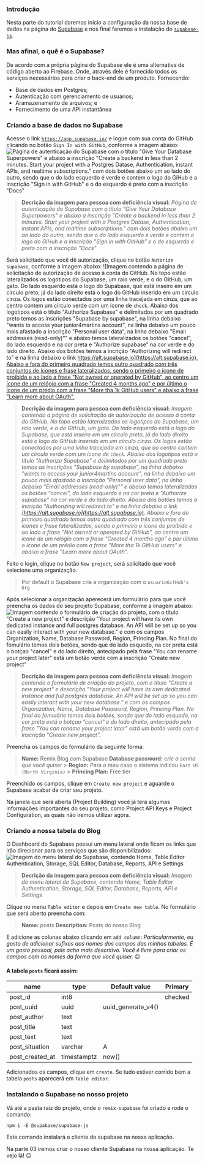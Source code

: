 ### Introdução

Nesta parte do tutorial daremos início a configuração da nossa base de dados na página do [Supabase](https://supabase.com) e nos final faremos a instalação do [`supabase-js`](https://www.npmjs.com/package/@supabase/supabase-js).

### Mas afinal, o quê é o Supabase?

De acordo com a própria página do Supabase ele é uma alternativa de código aberto ao Firebase. Onde, através dele é fornecido todos os serviços necessários para criar o back-end de um produto. Fornecendo:

- Base de dados em Postgres;
- Autenticação com gerenciamento de usuários;
- Aramazenamento de arquivos; e
- Fornecimento de uma API instantânea

### Criando a base de dados no Supabase

Acesse o link [`https://app.supabase.io/`](https://app.supabase.io/) e logue com sua conta do GitHub clicando no botão `Sign In with GitHub`, conforme a imagem abaixo:
![Página de autenticação do Supabase com o título "Give Your Database Superpowers" e abaixo a inscrição "Create a backend in less than 2 minutes. Start your project with a Postgres Datase, Authentication, instant APIs, and realtime subscriptions." com dois botões abaixo um ao lado do outro, sendo que o do lado esquerdo é verde e contem o logo do GiHub e a inscrição "Sign in with GitHub" e o do esquerdo é preto com a inscrição "Docs"](https://dev-to-uploads.s3.amazonaws.com/uploads/articles/zf4xd0xg01um7r0qxm6l.png)

> **Decrição da imagem para pessoa com deficiência visual:**
> _Página de autenticação do Supabase com o título "Give Your Database Superpowers" e abaixo a inscrição "Create a backend in less than 2 minutes. Start your project with a Postgres Datase, Authentication, instant APIs, and realtime subscriptions." com dois botões abaixo um ao lado do outro, sendo que o do lado esquerdo é verde e contem o logo do GiHub e a inscrição "Sign in with GitHub" e o do esquerdo é preto com a inscrição "Docs"_

Será solicitado que você dê autorização, clique no botão `Autorize supabase`, conforme a imagem abaixo:
![Imagem contendo a página de solicitação de autorização de acesso à conta do GitHub. No topo estão lateralizados os logotipos do Supabase, um raio verde, e o do GitHub, um gato. Do lado esquerdo está o logo do Supabase, que está inseiro em um círculo preto, já do lado direito está o logo do GitHub inserido em um círculo cinza. Os logos estão conectados por uma linha tracejada em cinza, que ao centro contem um círculo verde com um ícone de `check`. Abaixo dos logotipos está o título "Authorize Supabase" e delimitados por um quadrado preto temos as inscrições "Supabase by supabase", na linha debaixo "wants to access your junior4martins account", na linha debaixo um pouco mais afastado a inscrição "Personal user data", na linha debaixo "Email addresses (read-only)"" e abaixo temos lateralizados os botões "cancel", do lado esquerdo e na cor preta e "Authorize supabase" na cor verde e do lado direito. Abaixo dos botões temos a incrição "Authorizing will redirect to" e na linha debaixo o link [https://alt.supabase.io](https://alt.supabase.io). Abaixo e fora do primeiro quadrado temos outro quadrado com três conjuntos de ícones e frase lateralizados, sendo o primeiro o ícone de proibido e ao lado a frase "Not owned or operated by GitHub", ao centro um ícone de um relógio com a frase "Created 4 months ago" e por último o ícone de um prédio com a frase "More tha 1k GitHub users" e abaixo a frase "Learn more about OAuth".](https://dev-to-uploads.s3.amazonaws.com/uploads/articles/3zfx4utn5llrpeo6gp5l.png)

> **Decrição da imagem para pessoa com deficiência visual:**
> _Imagem contendo a página de solicitação de autorização de acesso à conta do GitHub. No topo estão lateralizados os logotipos do Supabase, um raio verde, e o do GitHub, um gato. Do lado esquerdo está o logo do Supabase, que está inseiro em um círculo preto, já do lado direito está o logo do GitHub inserido em um círculo cinza. Os logos estão conectados por uma linha tracejada em cinza, que ao centro contem um círculo verde com um ícone de `check`. Abaixo dos logotipos está o título "Authorize Supabase" e delimitados por um quadrado preto temos as inscrições "Supabase by supabase", na linha debaixo "wants to access your junior4martins account", na linha debaixo um pouco mais afastado a inscrição "Personal user data", na linha debaixo "Email addresses (read-only)"" e abaixo temos lateralizados os botões "cancel", do lado esquerdo e na cor preta e "Authorize supabase" na cor verde e do lado direito. Abaixo dos botões temos a incrição "Authorizing will redirect to" e na linha debaixo o link [https://alt.supabase.io](https://alt.supabase.io). Abaixo e fora do primeiro quadrado temos outro quadrado com três conjuntos de ícones e frase lateralizados, sendo o primeiro o ícone de proibido e ao lado a frase "Not owned or operated by GitHub", ao centro um ícone de um relógio com a frase "Created 4 months ago" e por último o ícone de um prédio com a frase "More tha 1k GitHub users" e abaixo a frase "Learn more about OAuth"._

Feito o login, clique no botão `New project`, será solicitado que você selecione uma organização.

> Por default o Supabase cria a organização com o `usuarioGitHub's Org`

Após selecionar a organização aperecerá um formulário para que você preencha os dados do seu projeto Supabase, conforme a imagem abaixo:
![Imagem contendo o formulário de criação do projeto, com o título "Create a new project" e descrição "Your project will have its own dedicated instance and full postgres database. An API will be set up so you can easily interact with your new database." e com os campos Organization, Name, Database Password, Region, Princing Plan. No final do fomulário temos dois botões, sendo que do lado esquedo, na cor preta está o botçao "cancel" e do lado direito, antecipado pela frase "You can rename your project later" está um botão verde com a inscrição "Create new project"](https://dev-to-uploads.s3.amazonaws.com/uploads/articles/m91wm7su0ifvqyyus3r8.png)

> **Decrição da imagem para pessoa com deficiência visual:**
> _Imagem contendo o formulário de criação do projeto, com o título "Create a new project" e descrição "Your project will have its own dedicated instance and full postgres database. An API will be set up so you can easily interact with your new database." e com os campos Organization, Name, Database Password, Region, Princing Plan. No final do fomulário temos dois botões, sendo que do lado esquedo, na cor preta está o botçao "cancel" e do lado direito, antecipado pela frase "You can rename your project later" está um botão verde com a inscrição "Create new project"._

Preencha os campos do formulário da seguinte forma:

> **Name:** Remix Blog com Supabase
> **Database password:** _crie a senha que você quiser_ > **Region:** Para o meu caso o sistema indicou `East US (North Virgínia)` > **Princing Plan:** Free tier

Preenchido os campos, clique em `Create new project` e aguarde o Supabase acabar de criar seu projeto.

Na janela que será aberta (Project Building) você já terá algumas informações importantes do seu projeto, como Project API Keys e Project Configuration, as quais não iremos utilizar agora.

### Criando a nossa tabela do Blog

O Dashboard do Supabase possui um menu lateral onde ficam os links que irão direcionar para os serviços que são disponibilizados:
![Imagem do menu lateral do Supabase, contendo Home, Table Editor Authentication, Storage, SQL Editor, Database, Reports, API e Settings](https://dev-to-uploads.s3.amazonaws.com/uploads/articles/8icasro4aiah7jvvg9aw.png)

> **Decrição da imagem para pessoa com deficiência visual:**
> _Imagem do menu lateral do Supabase, contendo Home, Table Editor Authentication, Storage, SQL Editor, Database, Reports, API e Settings_

Clique no menu `Table editor` e depois em `Create new table`. No formulário que será aberto preencha com:

> **Name:** posts
> **Description:** Posts do nosso Blog

E adicione as colunas abaixo clicando em `add column`:
_Particularmente, eu gosto de adicionar sufixos aos nomes dos campos das minhas tabelas. É um gosto pessoal, pois acho mais descritivo. Você é livre para criar os campos com os nomes da forma que você quiser._ 😉

#### A tabela `posts` ficará assim:

| name            | type        | Default value      | Primary |
| --------------- | ----------- | ------------------ | ------- |
| post_id         | int8        |                    | checked |
| post_uuid       | uuid        | uuid_generate_v4() |         |
| post_author     | text        |                    |         |
| post_title      | text        |                    |         |
| post_text       | text        |                    |         |
| post_situation  | varchar     | A                  |         |
| post_created_at | timestamptz | now()              |         |

Adicionados os campos, clique em `create`. Se tudo estiver corrido bem a tabela `posts` aparecerá em `Table editor`.

### Instalando o Supabase no nosso projeto

Vá até a pasta raiz do projeto, onde o `remix-supabase` foi criado e rode o comando:

```
npm i -E @supabase/supabase-js
```

Este comando instalará o cliente do supabase na nossa aplicação.

Na parte 03 iremos criar o nosso cliente Supabase na nossa aplicação. Te vejo lá! 😉
